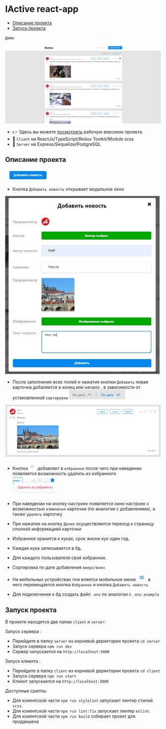 # IActive react-app

* [Описание проекта](#описание-проекта)
* [Запуск проекта](#запуск-проекта)

`Демо`

![](github/iactive.jpg)

* :point_right: Здесь вы можете [посмотреть](http://194.87.98.26:8080/) рабочую версиюю проекта.
* :file_folder: `Client` на ReactJs/TypeScript/Redux Toolkit/Module scss
* :file_folder: `Server` на Express/Sequelize/PostgreSQL

## Описание проекта
![](github/appendNews.jpg)
* Кнопка `Добавить новость` открывает модальное окно

![](github/modalAppend.jpg)
* После заполнения всех полей и нажатия кнопки `Добавить` 
новая карточка добаляется в конец или начало , 
в зависимости от установленной `сортировки` ![](github/sort.jpg)

![](github/appendedNews.jpg)

* Кнопка ![](github/addFavouriteDis.jpg) добавляет в `избранное`
после чего при наведении появляется возможность удалить из избранного
  ![](github/deleteFavourite.jpg)

* При наведении на кнопку настроек появляется окно настроек
с возможностью `изменения` карточки (по аналогии с добавлением),
а также `удалить` карточку
* При нажатии на кнопку `Далее`
осуществляется переход к страницу сполной информацией карточки

* Избранное хранится к куках, срок жизни кук один год. 
* Каждая кука записывается в бд.
* Для каждого пользователя своё избранное.
* Сортировка по дате добавления `вверх/вниз`
* На мобильных устройствах поя вляется мобильное меню ![](github/mobileMenu.jpg) в него
перемещается кнопка `Избранное` и кнопка `Добавить новость`
* Для подключения к бд создать файл `.env` по аналогии с `.env.example`

## Запуск проекта

В проекте находятся две папки `client` и `server`:

Запуск сервера :
* Перейдите в папку `server` из корневой дериктории проекта `cd server`
* Запуск сервера `npm run dev`
* Сервер запускается на  `http://localhost:5000`

Запуск клиента :
* Перейдите в папку `client` из корневой дериктории проекта `cd client`
* Запуск сервера `npm run start`
* Клиент запускается на  `http://localhost:3000`

Доступные срипты:
* Для коиентской части `npm run stylelint` запускает линтер стилей `scss`.
* Для коиентской части `npm run lint:fix` запускает линтер `eslint`.
* Для коиентской части `npm run build` собирает проект для продакшена


